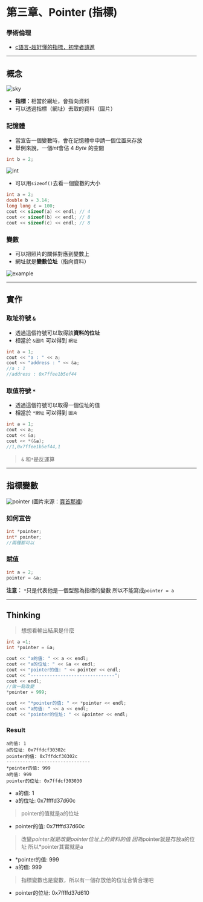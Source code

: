 # 第三章、Pointer (指標)
### ~~學術倫理~~
- [c語言-超好懂的指標，初學者請進](https://kopu.chat/c語言-超好懂的指標，初學者請進～/)

---

## 概念
![sky](https://hackmd.io/_uploads/S1mcjgzop.png)
- **指標**：相當於網址，會指向資料
- 可以透過指標（網址）去取的資料（圖片）
### 記憶體

- 當宣告一個變數時，會在記憶體中申請一個位置來存放
- 舉例來說，一個$int$會佔 $4\ Byte$ 的空間
```cpp
int b = 2;
```
![int](https://hackmd.io/_uploads/S1lzTefia.png)
- 可以用`sizeof()`去看一個變數的大小
```cpp
int a = 2;
double b = 3.14;
long long c = 100;
cout << sizeof(a) << endl; // 4
cout << sizeof(b) << endl; // 8
cout << sizeof(c) << endl; // 8
```
### 變數
- 可以把照片的關係對應到變數上
- 網址就是**變數位址**（指向資料）

![example](https://hackmd.io/_uploads/B1eYAxMj6.png)

---

## 實作
### 取址符號 `&`
- 透過這個符號可以取得該**資料的位址**
- 相當於 `&圖片` 可以得到 `網址`
```cpp
int a = 1;
cout << "a : " << a;
cout << "address : " << &a;
//a : 1
//address : 0x7ffee1b5ef44
```
### 取值符號 `*`
- 透過這個符號可以取得一個位址的值
- 相當於 `*網址` 可以得到 `圖片`

```cpp
int a = 1;
cout << a;
cout << &a;
cout << *(&a);
//1,0x7ffee1b5ef44,1
```
> `&` 和`*`是反運算

---

## 指標變數
![pointer](https://hackmd.io/_uploads/HyDLbZMia.png)
(圖片來源：[頁首那裡](https://kopu.chat/c語言-超好懂的指標，初學者請進～/))

### 如何宣告

```cpp
int *pointer;
int* pointer;
//兩種都可以
```

### 賦值

```cpp
int a = 2;
pointer = &a;
```

**注意：**
`*`只是代表他是一個型態為指標的變數
所以不能寫成`pointer = a`

---

## Thinking
> 想想看輸出結果是什麼

```cpp
int a =1;
int *pointer = &a;

cout << "a的值: " << a << endl;
cout << "a的位址: " << &a << endl;
cout << "pointer的值: " << pointer << endl;
cout << "-------------------------------";
cout << endl;
//做一點改變
*pointer = 999;

cout << "*pointer的值: " << *pointer << endl;
cout << "a的值: " << a << endl;
cout << "pointer的位址: " << &pointer << endl;
```
### Result

```
a的值: 1
a的位址: 0x7ffdcf30302c
pointer的值: 0x7ffdcf30302c
-------------------------------
*pointer的值: 999
a的值: 999
pointer的位址: 0x7ffdcf303030
```
* a的值: 1
* a的位址: 0x7ffffd37d60c
> pointer的值就是a的位址
* pointer的值: 0x7ffffd37d60c
> 改變*pointer就是改變pointer位址上的資料的值
> 因為*pointer就是存放a的位址
> 所以*pointer其實就是a
* *pointer的值: 999
* a的值: 999
> 指標變數也是變數，所以有一個存放他的位址合情合理吧
* pointer的位址: 0x7ffffd37d610




